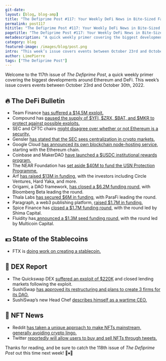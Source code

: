 ```yaml
---
git-date:
layout: [blog, blog-amp]
title: "The Defiprime Post #117: Your Weekly DeFi News in Bite-Sized Fashion"
permalink: post117
h1title: "The Defiprime Post #117: Your Weekly DeFi News in Bite-Sized Fashion"
pagetitle: "The Defiprime Post #117: Your Weekly DeFi News in Bite-Sized Fashion"
metadescription: "A quick weekly primer covering the biggest developments around Ethereum and DeFi. This week’s issue covers events between October 23rd and October 30th, 2022"
category: blog
featured-image: /images/blog/post.png
intro: "This week’s issue covers events between October 23rd and October 30th, 2022"
author: LimePierre
tags: ["The Defiprime Post"]
---
```


Welcome to the 117th issue of _The Defiprime Post_, a quick weekly primer covering the biggest developments around Ethereum and DeFi. This week’s issue covers events between October 23rd and October 30th, 2022.


## 🔥 The DeFi Bulletin

* Team Finance [has suffered a $14.5M exploit. ](https://www.coindesk.com/business/2022/10/27/crypto-platform-team-finance-suffers-145m-exploit/)
* Compound has [paused the supply of $YFI, $ZRX, $BAT, and $MKR to protect against possible exploits. ](https://www.coindesk.com/tech/2022/10/25/compound-pauses-yfi-zrx-bat-and-mkr-supply-to-protect-against-potential-exploits/)
* SEC and CFTC chairs [might disagree over whether or not Ethereum is a security. ](https://www.theblock.co/post/179423/cftc-and-sec-chairs-may-disagree-over-whether-ether-is-a-security)
* Gensler [has stated that the SEC sees centralization in crypto markets. ](https://www.theblock.co/post/179459/gensler-sec-sees-centralization-in-crypto-markets)
* Google Cloud [has announced its own blockchain node-hosting service](https://www.theblock.co/post/180458/google-cloud-announces-blockchain-node-service-starting-with-ethereum), starting with the Ethereum chain. 
* Coinbase and MakerDAO [have launched a $USDC institutional rewards program.](https://www.coinbase.com/blog/coinbase-launches-usdc-institutional-rewards-program-with-makerdao)
* The NEAR Foundation has [set aside $40M to fund the USN Protection Programme.](https://near.org/blog/near-launches-usn-protection-programme-aurora/)
* Arf [has raised $13M in funding](https://finance.yahoo.com/news/arf-raises-13m-investors-including-003500839.html), with the investors including Circle Ventures, Hard Yaka, and more. 
* Origami, a DAO framework, [has closed a $6.2M funding round](https://www.coindesk.com/business/2022/10/26/bloomberg-beta-leads-62m-funding-for-dao-framework-origami/), with Bloomberg Beta leading the round. 
* Thala Labs [has secured $6M in funding](https://www.theblock.co/post/177279/parafi-backs-thala-labs-6-million-raise-to-build-defi-stack-on-aptos-exclusive), with ParaFi leading the round. 
* Paragraph, a web3 publishing platform, [raised $1.7M in funding.](https://www.theblock.co/post/179174/web3-publishing-platform-paragraph-raises) 
* Spice Finance has [closed a $1.7M funding round](https://spicefinance.medium.com/spice-finance-raises-1-7m-led-by-shima-capital-to-solve-scale-nft-lending-e94dfd82cb4f?s=35), with the round led by Shima Capital.
* Fluidity has[ announced a $1.3M seed funding round,](https://blog.fluidity.money/fluidity-announces-1-3-million-seed-round-led-by-multicoin-capital-943ee3fbe0e6?s=35) with the round led by Multicoin Capital. 


## 💵 State of the Stablecoins

* FTX is [doing work on creating a stablecoin. ](https://www.coindesk.com/business/2022/10/27/crypto-exchange-ftx-is-working-on-creating-a-stablecoin-report/)


## 💱 DEX Report

* The Quickswap DEX [suffered an exploit of $220K](https://www.theblock.co/post/179333/decentralized-exchange-quickswap-exploited-for-220k-plans-to-close-lending-markets) and closed lending markets following the exploit. 
* SushiSwap [has approved its restructuring and plans to create 3 firms for its DAO. ](https://www.coindesk.com/business/2022/10/26/crypto-exchange-sushiswap-approves-restructuring-will-create-three-firms-for-dao/)
* SushiSwap’s new Head Chef [describes himself as a wartime CEO. ](https://www.theblock.co/post/179690/sushiswaps-new-head-chef-describes-himself-as-a-wartime-ceo)


## 💎 NFT News

* Reddit [has taken a unique approach to make NFTs mainstream, generally avoiding crypto lingo. ](https://www.theblock.co/post/179797/reddit-avoids-crypto-lingo-shows-how-to-take-nfts-mainstream)
* Twitter [reportedly will allow users to buy and sell NFTs through tweets.](https://decrypt.co/113007/twitter-buy-sell-nfts-tweets-magic-eden-dapper-rarible)


Thanks for reading, and be sure to catch the 118th issue of _The Defiprime Post_ out this time next week! 👋♦️👋
